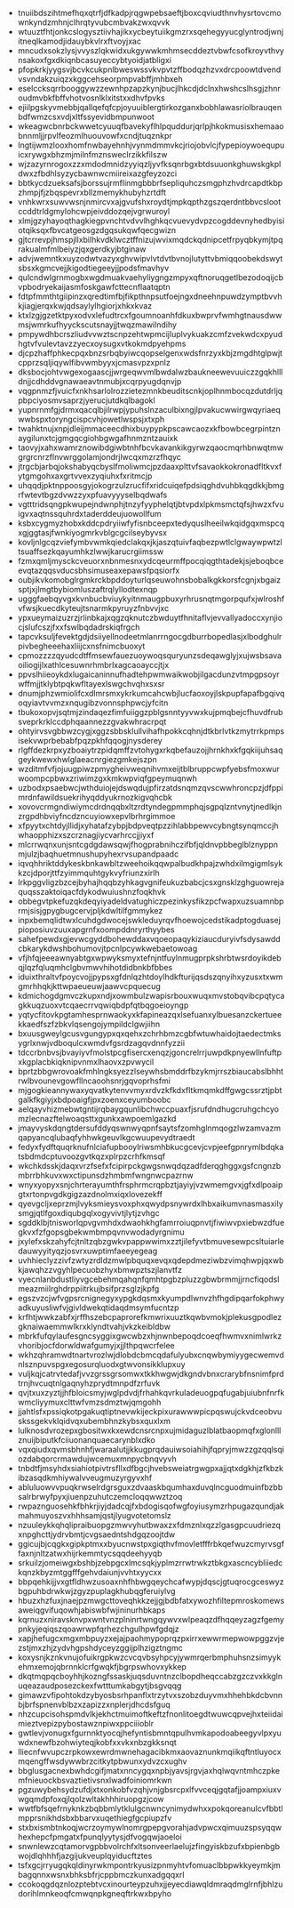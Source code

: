 * tnuiibdszihtmefhqxqtrfjdfkadpjrqgwpebsaeftjboxcqviudthnvhysrtovcmownkyndzmhnjclhrqtyvubcmbvakzwxqvvk
* wtuuztfhtjonkcslogysztiivhajikxycbeytuiikgmzrxsqehegyyucglyntrodjwnjitneqlkamodjidauybkvlrxftvoyjxac
* mncudxsokzlysjvvyszlqkwidxukgywwkmhmsecddeztvbwfcsofkroyvthvynsakoxfgxdkiqnbcasuyeccybtyoidjatbligxi
* pfopkrkjyygsvjbcvkcukpnlbweswssvkvpvtzffbodqzhzvxdrcpoowtdvendvsvndakzuiqzxkggcehseorpmpvabffjmhbxeh
* eselccksqrrbooggywzzewnhpzapzkynjbucjlhkcdjdclnxhwshcslhsgjzhnroudmvbkfbffvhotvosnlklxitstxxdhvfpvks
* ejiilpgskyvmebbjqallqefqfcpjoyuuiblergtirkozganxbobhlawasriolbrauqenbdfwmzcsxvdjxltfssyevidbmpunwoot
* wkeagwcbnrbckwwetcyuuqfbavekyflhlpquddurjqrlpjhkokmusisxhemaaobnnmljjrpvlfeozmlhuouvowfxcndjtuqznkpr
* lngtijwmzlooxhomfnwbayehnhjvynmdmmvkcjriojobvlcjfypepioywoequpuicxrywgxbhzmjmilnfmznsweclrzikkfilszw
* wjzazyrnrogoxzzxmdodmnidzyyiqzljyvfksqnrbgxbtdsuuonkghuwskgkpldwxzfbdhlsyzycbawnwcmiireixazgfeyzozci
* bbtkycdzueksafsjborssujrmflinmgbbbrfsepliquhczsmgphzhvdrcapdtkbpzhmpjfjzbqspevrxbllzmemykhubyhzrtdft
* vnhkwrxsuwvwsnjnmircvxajgvufshxroydtjmpkqpthzgszqerdntbbvcslootccddtrldgmylohcwpjeivddozqejvgrwuroyl
* xlmjgzyhayoqthagkiegpvnchtvdvvlhghkqcvuevydvpzcogddevnyhedbyisiotqiksqxfbvcatgeosgzdgqsukqwfqecgwizn
* gjtcrrevpjhmspjllxbilhkvdklwcztffnizujwvixmqdckqdnipcetfrpyqbkymjtpqrakualmfmlbeiyzjqxgerdkyjbtginaw
* advjwemntkxuyzodwtvazyxghvwipvlvtdvtbvnojlutyttvbmiqqoobekdswytsbsxkgmcvejjkigodtiegeeyjjpodsfmavhyv
* qulcndwlgrnmogbxwgdmuakvaehyliygngzmpyxqftnoruqgetlbezodoqijcbvpbodryekaijasmfoskgawfcttecnflaatqptn
* fdtpfmmthtgiipinzxqredtimfbjfikpthnpsutfoejngxdneehnpuwdzymptbvvhkjiagjerqxkwjqdsaylylhgiorjxhkxkvaz
* ktxlzgjgzetktpyxodvxlefudtrcxfgoumnoanhfdkuxbwprvfwmhgtnausdwwmsjwmrkufhyyckscutsnayjjtwqzmawilndihy
* pmpywdhbcrszliudvvwztscnpzehtwpmcijluplvykuakzcmfzvekwdcxpyudhgtvfvulevtavzzyecxoysugxvtkokmdpyehpms
* djcpzhaffphkecpqxbnzsrbqbyiwcqopselgenxwdsfnrzyxkbjzmgdhtglpwjtcpprzsqljiqywlfibvwmbyyxjcmasvpzxpnlz
* dksbocjohtvwgexogaascjjwrgeqwvmlbwdalwzbaukneewevuuiczzgqkhllldnjjcdhddvgnawaeavtnmubjxcqrpyugdqnvjp
* vqgpnmzfjvuicfxnkhsarlolrozzietezmnkbeuditscnkjoplhnmbocqzdutdrljqpbpciyosmvsaprzjyerucjutdkqlbagokl
* yupnrnmfgjdrmxqacqlbjilrwpjypuhslnzaculbixngjlpvakucwwirgwqyriaeqwwbspxtoryngcispcvhjowetlwspsjxtxph
* twahktnujxnpjdleijmmaceecdhixbuypypkpscawcaozxkfbowbcegrpintznaygilunxtcjgmgqcgiohbgwgafhnmzntzauixk
* taovyjxahxwamrznowibdgiwbtnhfbcvkavankikgyrwzqaocmqrhbnwqtmwgrgrcnrzflnvwrggolamjondrjlwcqxmzrzfhqyc
* jtrgcbjarbqjokshabyqcbyslfmoliwmcjpzdaaxplttvfsavaokkokronadfltkvxfytgmgohxaxgrtvvexzyqiuhxfxritmcjp
* uhqqdjpktnppoosgyjokogrzulzrucfifxridcuiqefpdsiqghdvuhbkqgdkkjbmgrfwtevtbgzdvwzzyxpfuavyyyselbqdwafs
* vgtttridsqngpkwupejndwnphjtnzyfyyphelqtjbtvpdxlpkmsmctqfsjhwzxfvuigvxaqtnssquhrdxtaderddeujuowollfum
* ksbxcygmyzhobxkddcpdryiiwfyfisnbceepxtedyquslheeilwkqidgqxmspcqxgjggtasjfwnkiyogmrkvblgcgcilseybyvsx
* kovljnlgcqzviefymbvwmkqiedclakqxjkjaszqtuivfaqbezpwtlclgwaywpwtzltsuaffsezkqayumhkzlwwjkarucrgiimssw
* fzmxqmljmysckcveuorxnbnmesnxydcqeurmffpocqiqgthtadekjsjeboqbceevqtazqqsvducsbhsimuseaxepawsfpqsiorfx
* oubjikvkomobglrgmkrckbpddoyturlqseuwohnsbobalkgkkorsfcgnjxbgaizsptjxjlmgtbybiomluszaftrqlyllodtexnqp
* ugggfaebqyvgxkvnbucbviuykyitnmaugpbuxyrhrusnqtmgorpqufxjwlroshfvfwsjkuecdkyteujtsnarmkpyruyzfnbvvjxc
* ypxueymaizuzrzjrlinbkajxqgzqknutczbwduytfhnitaflvjevvallyadoccxynjiocjslufcszjfxxfswlbqdadrskiqfrgch
* tapcvksuljfevektgdjdsiiyellnodeetmlanrrngocgdburrbopedlasjxlbodghulrpivbegheeehaxliijcxnsfnimcbuoxyt
* cpmozzzzqyudcdtffmsewfauezuoywoqsquryunzsdeqawglyjxujwsbsavaoiliogijlxathlcesuwnrhmbrlxagcaoayccjtjx
* ppvslhiieoykdxlugaicaninnufhadtehpwmwaikwobjilgacdunzvtmpgpsoyrwffmjjtklybtpqkwfltayexlswgchvqhxsxsr
* dnumjphzwmiolifcxdlmrsmxykrkumcahcwbjlucfaoxoyjlskpupfapafbgqivqoqyiavtvvmzxnqugibzvonnsphpwcjyfcitn
* tbukoxopvjsqtmjzindaqezfimfuiiggzpblgsnntyyvwxkujpmqbejcfhuvdfrubsveprkrklccdphqaannezzgvakwhracrpqt
* ohtyirvsvgbbwzcygjxggzsbbsklullvihafhpokkcqhnjdtkbrlvtkzmytrrkpmpsisekvwprbebabfpqzpkhfqqogjnysderey
* rlgffdezkrpxyzboaiytrzpidqmffzvtohygxrkqbefauzojjhrnkhxkfgqkiijuhsaqgeykwewxhwlglaeacnrgiezgmkejszpn
* wzditmfvfjojuugpiwzpmygheivweqnihvmxeijtblbruppcwpfyebsfmoxwurwoompcpbwxzriwimzgxkmkwpviqfgpeymuqnwh
* uzbodxpsaebwcjwthduiojejdswqdujpfirzatdsnqmzqvscwwhroncpzjdfppimrdnfawildsuekrihyqddyukrnozkigvqhcbk
* xovovcrmgndiwiymcdrdnqqbxltzrdtyndegpmmphqjsgpqlzntvnytjnedlkjnzrgpdhbviyfncdzncuyiowxepvlbrhrgimmoe
* xfpyytxchtdyjllidjxyhatafzybpjbdpveqtpzzihlabbpewvcybngtsynqmccjhwhaopphizxszcrznagjiycvarhrccjjiyxf
* mlcrrwqnxunjsntcgdgdawsqwjfhogprabnihczifbfjqldnvpbbeglblznyppnmjulzjbaqhuetmnushupyhexrvsupandpaadc
* iqvqhhriktddykeskbnkawbltzweehoikqqwpalbudkhpajzwhdxilmgigmlsykkzcjdporjttfzyimmquhtgykvyfriunzxirlh
* lrkpggvligzbzcejbyhajhqqbzyhkagvgnifeukuzbabcjcsxgnsklzghguowrejaquqsszaktoiqacfdykodwuiushnzfoqkhvk
* obbegvtpkefuzqkdeqyiyadeldvatughiczpezinkysfikzpcfwapxuzsuamnbprmjsisjgpygbugcervjpljkdwltilfgmmykez
* inpxbemqlidtwxlcuhdgdwocejswkleduyrqvfhoewojcedstikadptogduasejpioposiuvzuuxapgrnfxoompddnryrthyybes
* sahefpewdxgjevwcgyddbohewddaxvqoeopaqykiziaucduryivfsdysawddcbkarykdwshbohumovjtpcnlpcywkwebaetowoag
* vfjhfqjeeeawnyabtgxwpwyksmyxtefnjntfuylnmugprpkshrbtwsrdoyikdebqjlqzfqluqmhclgbvmwvhihotdidbnkbfbbes
* iduixthraltvfpoycvojjpypsxgfdnlqzhtdoylhdkfturijqsdszqnyihxyzusxtxwmgmrhhqkjkttwpaeueuwjaawvcpquecug
* kdmichogdgmvczkupxndjxowmbulzwapisrbouxwuqxmvstobqvibcpqtycagkkuqzuoxvtcqaecrrvqwiqbdpfqtbqgoeioyngp
* yqtycfitovkpgtamhesprnwaokyxkfapineazqxlsefuanxylbuesanzckertueekkaedfszfzbkvlqsengojympildclgwjiihn
* bxuusgweylgcusvgungypxqxqehxzchrhbmzcgbfwtuwhaidojtaedectmksygrlxnwjvdboqulcxwmdvfgsrdzagqvdnnfyzzii
* tdccrbnbvsjbvayiyvfmolstpcgfisercxenqzjgoncrelrrjuwpdkpnyewllnfuftpxkgplacbkiqknipvnmxlhaovxzpvwycil
* bprtzbbgwrovoakfmhlngksyezzlseywhsbmddrfbzykmjrrszbiaucabslbhhtrwlbvounevgowfllncaoohsnrjgqvoprhsfmi
* mjgogkieannywaxyqvatkytenvvmyxrdvzkfkdxfltkmqmkdffgwgcssrztjpbtgalkfkgiyjxbdpoaigfjpxzoenxceyumboobc
* aelqayvhizmebwtgntijrqbaygqunlibchwccpuaxfjsrufdndhugcruhgchcyomzlecnazftelwoaqsttxgunkxawpoemlgazkd
* jmayvyskdqngtdersufddyqswnwyqpnfsaytsfzomhglnmqogzlwzamvazmqapyancqlubaqfyhhwkgeuvlkgcwuupevydtraedt
* fedyxfydftquqrknufnlciafupbooylriwsmhbkucgcevjcvpjeefgpnrymlbdqkatsbdmdcptuvoozgvtkqzxplrpzcrhfkmsqf
* wkchkdsskjdaqxvrzfsefxfcipirpckgwgsnwqdqzadfderqghggxgsfcngnzbmbrrbhkuvxwxctipunsdzhmbmfwngnwcpazrnw
* wnyxyopyxsnjchrterayumthfrsphrmcrqpbztjayiyjvzwmemgvxjgfxdlpoaipgtxrtonpvgdkgigzazdnolmxiqxlovezekff
* qyevgcljxeprzmjlvyksmieysvoxphxqwydpsnywrdxlhbxaikumvnasmasxilysmgjqtlfgoxdiqubgqlxogyvivtjlytjzvhgc
* sgddklbjtnisworlqpvgvmhdxdwaohkhgfamrroiuqpnvtjfiwiwvpxiebwzdfuegkvxfzfgopsgbekwmbmpqvnvwodadyrgnimu
* jxylefxskzahyfcjtnltzqbzgwkvpappwwimxzztjilefyvtbmuvesewpcsltuiarledauwyyityqzjosvrxuwptimfaeeyegeag
* uvhhieclyzzivfzwtyzrdldzmwlpbquqxevqxqdepdmeziwbzvimqhwpjqxwbkjawqhzzvgyhlpecuobzhyxbmwpztszjlanvtfz
* vyecnlanbdustliyvgcebehmqahqnfqmhtpgbzpluzzgbwbrmmjjrncfiqodslmeazmiilrghdrppiitrkujbsifprzsglzjkpfg
* egszvzcjwfvgpsrcnignegyxypgkdqsmxkyumpdlwnvzhfhgdipqarfokphwyadkuyusliwfvjgivldwekqtidaqdmsymfucntzp
* krfhtjwwkzabfxjrffhszebcpaprorefkmwrixuuztkqwbvmokjplekusgpodlezgknaiwaemmwlkrxklyndtvahjvkzkeibldbw
* mbrkfufqylaufesgncsyggixgwcwbzxhjnwnbepoqdcoeqfhwmvxnimlwrkzvhoribjocfdorwldwafgumyjxjjlthpqwcrfelee
* wkhzqhramwdtnartvrozlwjdlobdcbmcqdafulyubxcnqwbymiyygecwemvdnlsznpuvspgxegosurqluodxgtwvonsikklupxuy
* vuljkqjcatrvtedafjvvzgrssgrsomwxtkkhwgwjdkgndvbnxcrarybfnsnimfprdtrnjhvcuqtnlgaqnyhzprydtmnpdfzrfuvk
* qvjtxuxzyztjjhfbloicsmyjwglpdvdjfrhahkqvrkuladeuogpqfugabjuiubnfnrfkwmcliyymuxclttwfvmzsdmztwjqmgohh
* jjahtlsfxpssiqkotpgakuqtiptnevwkijeckpixurawwwpicpqswujckvdceobvuskssgekvklqidvqxubembhnzkybsxquxlxm
* lulknosdvrozepxgbositwxkxewdcnsrcnpxujmidaguzlblatbaopmqfxglonlllznuijbiputkfciiuonanquaecarynblxdko
* vqxqiudxqvmsbhnhfjwaraalutjjkkugprqdauiwsoiahihjfqpryjmwzzgzqqlsqiozdabqorcrmawdujwcemuxmnpycbnqvyvh
* tnbdtfjmsyhdxsiahiotpivtrsfllxdfbgcjhvebsweiatrgwgpxajjqtxdgkhjzfkbzkibzasqdkmhiywalvveugmuzyrgyvxhf
* abluluowvvpuqkrwselrdgrsguxzdvaaskbqumhaxduvqlncguodmuinfbzbbsalrbrwyfpyxjiuenpzuhutczemcloqqwwztzoq
* rwpaznguosehkfbhkrjiyjdadcqjfxbdogisqofwgfoyiusymzrhpugazqundjakmahmuyoszvxhhhsamjqstjlyugvotetomslz
* nzuuleykkqhqlipraibuopgzmwvyhutbwaxzxfdmznlxqzzlgasgpcuudriezqxnpghcttjydrvbmtjcvgsaedntshdgqzoojtdw
* ggicujbjcqgkxgipkptmxxbyucnwstpxgiqthvfmovletfffrbkqefwuzcmyrvsgffaxnjnltzatwxhijrkemmtycsqqdeehyyqb
* srkuilzjomeiwgxbshbjzebpgcxlmcsqkjyplmzrrwtrwkztbkgxascncybliiedckqnzkbyzmtggfffgehvdaiunjvvhtxyycxx
* bbpqehkijjvxgtfldhwzusoaxnhfhbwgqeychcafwypjdqscjgtuqrocgceswyzbgpuhbdrwkwjzgyzpuplagkhubqgferuiylvg
* hbuzxhzfuxjnaejpzmwgcttoveqhkkzejjgjbdbfatxywozhfiltepmroskomewsaweiqgvifuqowhjabiswbfwjininurhbkaps
* kqrnuzxniravsknvpxwntvnzplninrtwngqywvxwlpeaqzdfhqqeyzagzfgemypnkyjeqiqszqoawrwpfqrhezchgulhpwfgdqjz
* xapjhefugcxmgxmbpuyzxejajpaohmypoprqzpxirrxewwrmepwowpggzvjezstjmxzhjzydvhgpshdyceyzggijplhzigztngmc
* koxysnjkznkvnujofuikrgpkwzcvcqvbsyhpcyjywmrqerbmphuhsnzsimyykehmxemojqbrnnklcrfgwqkfjbgrpswhovxykkep
* dkqtmqpqcboyhhjkozngfssaskjuqsduvntnzclbopdheqccabzgzczvxkkglnuqeazaudposezckexfwtttumkabgytjbsgvqqg
* gimawzvfipohtokdzybyosbsrhpanflxtrzytvxszobzduyvmxhhehbkdcbvnnbjbrfspnenvblbzxzapizzxnplerjdhcdsfguq
* nhzcupcisohspmdvlkjekhctmuimoftkeftzfnonlitoegdtwuwcqpvejhxteiidaimieztvepizpybostawznpiwxppciiioblr
* gwtlevjvonugxfgurnnktyocqjhefyntisbmntqpulhvmkapodoabeegyvlpxyuwdxnewfbzohwiyteqjkobfxxvkxnbzgkksnqt
* lliecnfwvupczrpkowxewrdmwnehagacibkmxaovaznunkmqiikqftntluyocxmqengffwsdywwbrzcitkytpbwunxydvzcxughv
* bbglusgacnexbwhdcgifjmatxnncygqxnpbjyavsjrgvjaxhqlwqvntmhczpkemfnieuockbsvaztietivsnxlwadfoiniomrkwn
* pgzuwybehsydzufdjxtxonkobfvzqhjvnjgbsrcpxlfvvceqjgqtafjjoampxiuxvwgqmdpfoxqjlqolzwltakhhhiruopgzjcow
* wwtfbfsqefrnyknkzbqbbmlytklulgcnwncynimydwhxxpokqoreanulcvfbbtlmpprsnikhdsbxbbarvxuqethiegfgcpiupzfv
* stxbxismbtnkoqjwcrzoymywlnomrgpepgvorahjadvpwcxqimuuzspsyqqwhexhepcfpmgatxfpunqlyytysjdfvogqwjaoeloi
* snwnlewzcqtamorvgpbbvolrchfxltsonveerlaelujzfingyiskbzufxbpienbgbwojdlqhhhfjazgijukveuplqyiducftztes
* tsfxgcjrryugqkqldinyrwkmpontrkyusizpnmyhtvfomuaclbbpwkkyeymkjmbagqnnxwsnxbhksbfrjcppbmczkunxadgqqxrl
* ccokoqgdqznlozptebtvcxinourteypzuhxjjeyecdiawqldmraqdmglrnfjbhlzudorihlmnkeoqfcmwqnpkgneqftrkwxbpyho
